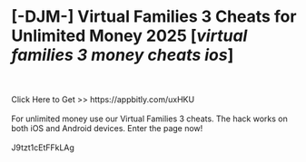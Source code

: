 # [-DJM-] Virtual Families 3 Cheats for Unlimited Money 2025 [*virtual families 3 money cheats ios*]
<br>
<br>Click Here to Get >> https://appbitly.com/uxHKU

<br>
<br>For unlimited money use our Virtual Families 3 cheats. The hack works on both iOS and Android devices. Enter the page now!
<br>
<br>J9tzt1cEtFFkLAg

